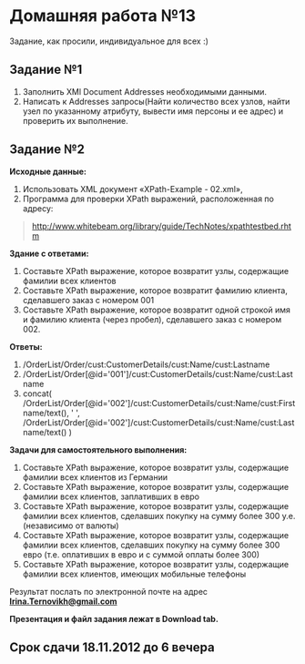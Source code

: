 # Домашняя работа №13 #

Задание, как просили, индивидуальное для всех :)


## Задание №1 ##
  1. Заполнить XMl Document Addresses необходимыми данными.
  1. Написать к Addresses запросы(Найти количество всех узлов, найти узел по указанному атрибуту, вывести имя персоны и ее адрес) и проверить их выполнение.
## Задание №2 ##
**Исходные данные:**
  1. Использовать XML документ «XPath-Example - 02.xml»,
  1. Программа для проверки XPath выражений, расположенная по адресу:
> http://www.whitebeam.org/library/guide/TechNotes/xpathtestbed.rhtm

**Здание с ответами:**
  1. Составьте XPath выражение, которое возвратит узлы, содержащие фамилии всех клиентов
  1. Составьте XPath выражение, которое возвратит фамилию клиента, сделавшего заказ с номером 001
  1. Составьте XPath выражение, которое возвратит одной строкой имя и фамилию клиента (через пробел), сделавшего заказ с номером 002.

**Ответы:**

  1. /OrderList/Order/cust:CustomerDetails/cust:Name/cust:Lastname
  1. /OrderList/Order[@id='001']/cust:CustomerDetails/cust:Name/cust:Lastname
  1. concat(
/OrderList/Order[@id='002']/cust:CustomerDetails/cust:Name/cust:Firstname/text(),
' ', /OrderList/Order[@id='002']/cust:CustomerDetails/cust:Name/cust:Lastname/text()
)

**Задачи для самостоятельного выполнения:**
  1. Составьте XPath выражение, которое возвратит узлы, содержащие фамилии всех клиентов из Германии
  1. Составьте XPath выражение, которое возвратит узлы, содержащие фамилии всех клиентов, заплативших в евро
  1. Составьте XPath выражение, которое возвратит узлы, содержащие фамилии всех клиентов, сделавших покупку на сумму более 300 у.е. (независимо от валюты)
  1. Составьте XPath выражение, которое возвратит узлы, содержащие фамилии всех клиентов, сделавших покупку на сумму более 300 евро (т.е. оплативших в евро и с суммой оплаты более 300)
  1. Составьте XPath выражение, которое возвратит узлы, содержащие фамилии всех клиентов, имеющих мобильные телефоны

Результат послать по электронной почте на адрес **Irina.Ternovikh@gmail.com**

**Презентация и файл задания лежат в Download tab.**

## Срок сдачи 18.11.2012 до 6 вечера ##
